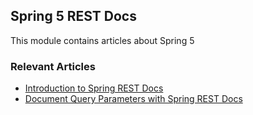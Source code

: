 ## Spring 5 REST Docs

This module contains articles about Spring 5

### Relevant Articles

- [Introduction to Spring REST Docs](https://www.baeldung.com/spring-rest-docs)
- [Document Query Parameters with Spring REST Docs](https://www.baeldung.com/spring-rest-document-query-parameters)
